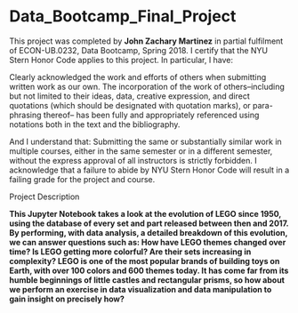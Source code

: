 # Data_Bootcamp_Final_Project


This project was completed by **John Zachary Martinez** in partial fulfilment of ECON-UB.0232, Data Bootcamp, Spring 2018. I certify that the NYU Stern Honor Code applies to this project. In particular, I have:

Clearly acknowledged the work and efforts of others when submitting written work as our own. The incorporation of the work of others–including but not limited to their ideas, data, creative expression, and direct quotations (which should be designated with quotation marks), or para- phrasing thereof– has been fully and appropriately referenced using notations both in the text and the bibliography.

And I understand that:
Submitting the same or substantially similar work in multiple courses, either in the same semester or in a different semester, without the express approval of all instructors is strictly forbidden.
I acknowledge that a failure to abide by NYU Stern Honor Code will result in a failing grade for the project and course.

Project Description

**This Jupyter Notebook takes a look at the evolution of LEGO since 1950, using the database of every set and part released between then and 2017. By performing, with data analysis, a detailed breakdown of this evolution, we can answer questions such as: How have LEGO themes changed over time? Is LEGO getting more colorful? Are their sets increasing in complexity? LEGO is one of the most popular brands of building toys on Earth, with over 100 colors and 600 themes today. It has come far from its humble beginnings of little castles and rectangular prisms, so how about we perform an exercise in data visualization and data manipulation to gain insight on precisely how?**
